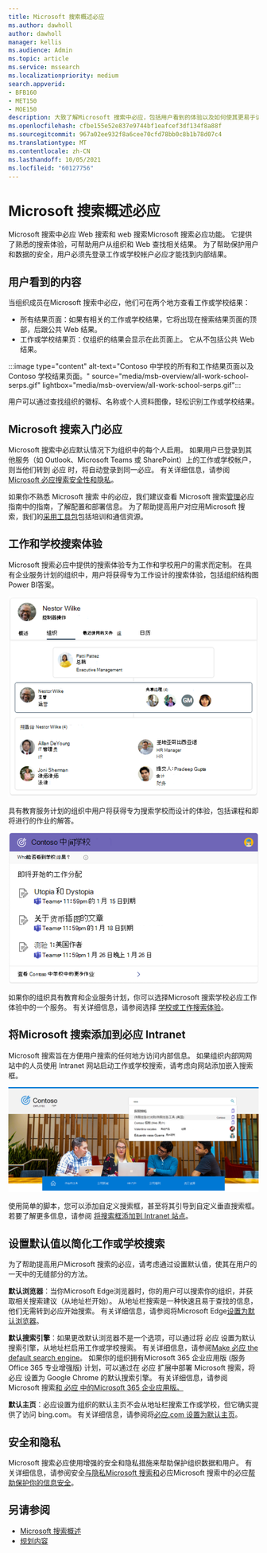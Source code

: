 ```yaml
---
title: Microsoft 搜索概述必应
ms.author: dawholl
author: dawholl
manager: kellis
ms.audience: Admin
ms.topic: article
ms.service: mssearch
ms.localizationpriority: medium
search.appverid:
- BFB160
- MET150
- MOE150
description: 大致了解Microsoft 搜索中必应，包括用户看到的体验以及如何使其更易于访问。
ms.openlocfilehash: cfbe155e52e837e9744bf1eafcef3df134f8a88f
ms.sourcegitcommit: 967a02ee932f8a6cee70cfd78bb0c8b1b78d07c4
ms.translationtype: MT
ms.contentlocale: zh-CN
ms.lasthandoff: 10/05/2021
ms.locfileid: "60127756"
---
```

# <a name="overview-of-microsoft-search-in-bing"></a>Microsoft 搜索概述必应

Microsoft 搜索中必应 Web 搜索和 web 搜索Microsoft 搜索必应功能。 它提供了熟悉的搜索体验，可帮助用户从组织和 Web 查找相关结果。 为了帮助保护用户和数据的安全，用户必须先登录工作或学校帐户必应才能找到内部结果。

## <a name="what-users-see"></a>用户看到的内容

当组织成员在Microsoft 搜索中必应，他们可在两个地方查看工作或学校结果：

- 所有结果页面：如果有相关的工作或学校结果，它将出现在搜索结果页面的顶部，后跟公共 Web 结果。
- 工作或学校结果页：仅组织的结果会显示在此页面上。 它从不包括公共 Web 结果。

:::image type="content" alt-text="Contoso 中学校的所有和工作结果页面以及 Contoso 学校结果页面。" source="media/msb-overview/all-work-school-serps.gif" lightbox="media/msb-overview/all-work-school-serps.gif":::

用户可以通过查找组织的徽标、名称或个人资料图像，轻松识别工作或学校结果。

## <a name="getting-started-with-microsoft-search-in-bing"></a>Microsoft 搜索入门必应

Microsoft 搜索中必应默认情况下为组织中的每个人启用。 如果用户已登录到其他服务（如 Outlook、Microsoft Teams 或 SharePoint）上的工作或学校帐户，则当他们转到 必应 时，将自动登录到同一必应。 有关详细信息，请参阅 [Microsoft 必应搜索安全性和隐私](security-for-search.md)。

如果你不熟悉 Microsoft 搜索 中的必应，我们建议查看 Microsoft 搜索[管理](https://aka.ms/SearchAdminEssentials)必应指南中的指南，了解配置和部署信息。 为了帮助提高用户对应用Microsoft 搜索，我们的[采用工具包](https://aka.ms/SearchAdoptionKit)包括培训和通信资源。

## <a name="search-experiences-for-work-and-school"></a>工作和学校搜索体验

Microsoft 搜索必应中提供的搜索体验专为工作和学校用户的需求而定制。 在具有企业服务计划的组织中，用户将获得专为工作设计的搜索体验，包括组织结构图Power BI答案。

![具有三个不同级别的组织结构图的屏幕截图。](media/work-school-search/organizational-chart.png)

具有教育服务计划的组织中用户将获得专为搜索学校而设计的体验，包括课程和即将进行的作业的解答。

![按截止日期列出的作业答案的屏幕截图。](media/work-school-search/school-assignment-answer.png)

如果你的组织具有教育和企业服务计划，你可以选择Microsoft 搜索学校必应工作体验中的一个服务。 有关详细信息，请参阅选择 [学校或工作搜索体验](/microsoftsearch/select-work-school-search-experience)。

## <a name="add-microsoft-search-in-bing-to-your-intranet"></a>将Microsoft 搜索添加到必应 Intranet

Microsoft 搜索旨在方便用户搜索的任何地方访问内部信息。 如果组织内部网网站中的人员使用 Intranet 网站启动工作或学校搜索，请考虑向网站添加嵌入搜索框。

![具有嵌入式搜索框和搜索建议的 Internet 门户。](media/msb-overview/embedded-search-box-intranet.png)

使用简单的脚本，您可以添加自定义搜索框，甚至将其引导到自定义垂直搜索框。 若要了解更多信息，请参阅 [将搜索框添加到 Intranet 站点](add-a-search-box-to-your-intranet-site.md)。

## <a name="set-defaults-to-make-searching-work-or-school-easier"></a>设置默认值以简化工作或学校搜索

为了帮助提高用户Microsoft 搜索的必应，请考虑通过设置默认值，使其在用户的一天中的无缝部分的方法。

**默认浏览器**：当你Microsoft Edge浏览器时，你的用户可以搜索你的组织，并获取相关搜索建议（从地址栏开始）。 从地址栏搜索是一种快速且易于查找的信息，他们无需转到必应开始搜索。 有关详细信息，请参阅将Microsoft Edge[设置为默认浏览器](/deployedge/edge-default-browser)。

**默认搜索引擎**：如果更改默认浏览器不是一个选项，可以通过将 必应 设置为默认搜索引擎，从地址栏启用工作或学校搜索。 有关详细信息，请参阅[Make 必应 the default search engine](set-default-search-engine.md)。 如果你的组织拥有Microsoft 365 企业应用版 (服务Office 365 专业增强版) 计划，可以通过在 必应 扩展中部署 Microsoft 搜索，将 必应 设置为 Google Chrome 的默认搜索引擎。 有关详细信息，请参阅 Microsoft 搜索[和 必应 中的Microsoft 365 企业应用版。](/deployoffice/microsoft-search-bing)

**默认主页**：必应设置为组织的默认主页不会从地址栏搜索工作或学校，但它确实提供了访问 bing.com。 有关详细信息，请参阅将[必应.com 设置为默认主页](set-default-homepage.md)。

## <a name="security-and-privacy"></a>安全和隐私

Microsoft 搜索必应使用增强的安全和隐私措施来帮助保护组织数据和用户。 有关详细信息，请参阅安全[与隐私Microsoft 搜索和](security-for-search.md)必应Microsoft 搜索中的必应[帮助保护你的信息安全](https://support.microsoft.com/office/how-microsoft-search-in-bing-helps-keep-your-info-secure-cbce46ae-bb1f-4d0e-86f1-5984f4589113)。

## <a name="see-also"></a>另请参阅

- [Microsoft 搜索概述](overview-microsoft-search.md)
- [规划内容](plan-your-content.md)
